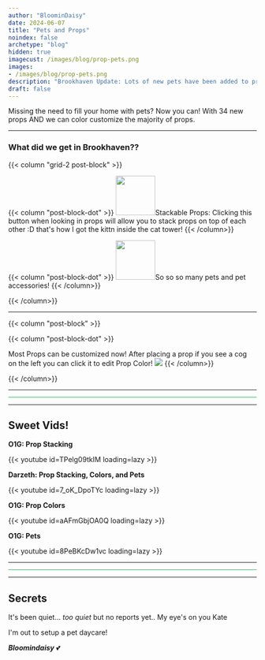```yaml
---
author: "BloominDaisy"
date: 2024-06-07
title: "Pets and Props"
noindex: false
archetype: "blog"
hidden: true
imagecust: /images/blog/prop-pets.png
images:
- /images/blog/prop-pets.png
description: "Brookhaven Update: Lots of new pets have been added to props in addition to props can now be color customized!"
draft: false
---
```


Missing the need to fill your home with pets? Now you can! With 34 new props AND we can color customize the majority of props.

---

### What did we get in Brookhaven??

{{< column "grid-2 post-block" >}}

{{< column "post-block-dot" >}}
<img src="/images/blog/prop_stack_feature_button.png" loading="lazy" style="width: 80px; height: 80px;">Stackable Props: Clicking this button when looking in props will allow you to stack props on top of each other :D that's how I got the kittn inside the cat tower!
{{< /column>}}

{{< column "post-block-dot" >}}
<img src="/images/blog/prop_category_pets_icon.png" loading="lazy" style="width: 80px; height: 80px;">So so so many pets and pet accessories!
{{< /column>}}


{{< /column>}}

---
{{< column "post-block" >}}

{{< column "post-block-dot" >}}

Most Props can be customized now! After placing a prop if you see a cog on the left you can click it to edit Prop Color!
<img src="/images/blog/prop_customize_color_feature.png" loading="lazy">
{{< /column>}}



{{< /column>}}

---

<hr style="background-color: #28b44c" size=8 class="post-block">

---

## Sweet Vids!

<div class="grid-2 post-vid-dot">

**O1G: Prop Stacking** <div class="grid-1">{{< youtube id=TPelg09tkIM loading=lazy >}}</div>


**Darzeth: Prop Stacking, Colors, and Pets** <div class="grid-1">{{< youtube id=7_oK_DpoTYc loading=lazy >}}</div>


**O1G: Prop Colors** <div class="grid-1">{{< youtube id=aAFmGbjOA0Q loading=lazy >}}</div>


**O1G: Pets** <div class="grid-1">{{< youtube id=8PeBKcDw1vc loading=lazy >}}</div>
</div>


---

<hr style="background-color: #28b44c" size=8 class="post-block">

---

## Secrets

It's been quiet... _too quiet_ but no reports yet.. My eye's on you Kate

I'm out to setup a pet daycare! 

_**Bloomindaisy**_ <span class="nowrap"><span class="emojify">💕</span>